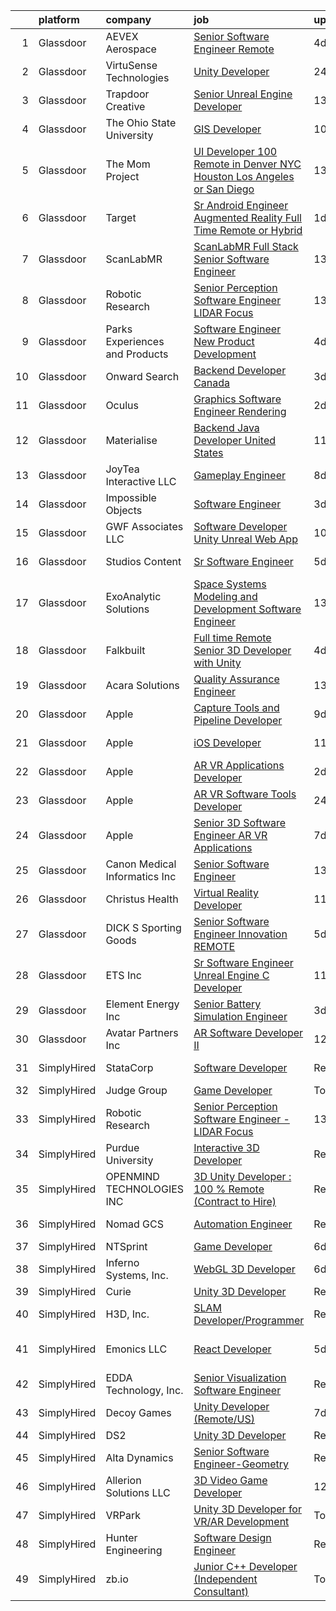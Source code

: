

|    | platform    | company                         | job                                                                                                                                                                                                                                                                                                                                                                                                                                                                                                                                                                                                                                                                                                                                                                                                                                                                                                                                                                                                                                                                                                                                                                                                                                                                                                                                                                                                                                                                                                                                                                                | update_time   | location                        |
|---:|:------------|:--------------------------------|:-----------------------------------------------------------------------------------------------------------------------------------------------------------------------------------------------------------------------------------------------------------------------------------------------------------------------------------------------------------------------------------------------------------------------------------------------------------------------------------------------------------------------------------------------------------------------------------------------------------------------------------------------------------------------------------------------------------------------------------------------------------------------------------------------------------------------------------------------------------------------------------------------------------------------------------------------------------------------------------------------------------------------------------------------------------------------------------------------------------------------------------------------------------------------------------------------------------------------------------------------------------------------------------------------------------------------------------------------------------------------------------------------------------------------------------------------------------------------------------------------------------------------------------------------------------------------------------|:--------------|:--------------------------------|
|  1 | Glassdoor   | AEVEX Aerospace                 | [Senior Software Engineer  Remote ](https://www.glassdoor.com/partner/jobListing.htm?pos=117&ao=1110586&s=58&guid=0000018335bb2997b4622fe26404cc3c&src=GD_JOB_AD&t=SR&vt=w&ea=1&cs=1_11588f49&cb=1663053802268&jobListingId=1008126446350&cpc=56C4EA4A1A191A49&jrtk=3-0-1gcqrmae5ia3t801-1gcqrmaeoia2j800-07a4a8f8132c9ee6--6NYlbfkN0CzTb43ZVCYYn9OOvjBblcDVw-aGdyM3uhsaxhVmKWyM9-7TuHE_gQ729PPhj2LJ5lBwe_R6epo9ajVxPB8_7YTiDbiIxj45xcgZ9-dJEIgLG1JqD_KtyF1-TPmlM_R3_FqLQYkTHpHyzGyfOA8gVXfgK0kv_5-6JGB1Sy9kjjwLEs3pnGY8xzvl-lML-zoWDz1IHscpvqsKv78BKIbYqyToO1ci9IT1-P1gMVtgrycjD0sc9tLTH56iUwh4mMb7OBL2jHA2o-bWI-mCmD2a6Qrkp2p62SbmXdYllHdoQQkmkVOcieLj9cof2EOrhrJ5LkudGAMXV_bJ_GVvvzdsPO1zoO76uO1DWu1VoqcfqgZum0dsEUQGWUyy3OREHBszylmvGf7hxWV5uWDuEP_pmPb3WwnrcyOJLshmvnuKUmTerXMiJ_EoEh44I0JwJIOYpzm3KsK_2mUFZPWJDr6X_cgLcdytD_witb0BYde3X225U62RXG31XwcKzPJcS9NTMtzrhszlToiAQIS74PlyqpdlkAFXCRpYAaxjHerVZl5QZGAPcxY1aUZFPqyWqPqqo9hhW2n7_5jog%3D%3D)                                                                                                                                                                                                                                                                                                                                                                                                                                                                                                                                                                                                                           | 4d            | Remote                          |
|  2 | Glassdoor   | VirtuSense Technologies         | [Unity Developer](https://www.glassdoor.com/partner/jobListing.htm?pos=106&ao=1110586&s=58&guid=0000018335bb2997b4622fe26404cc3c&src=GD_JOB_AD&t=SR&vt=w&ea=1&cs=1_144f970e&cb=1663053802267&jobListingId=1008134039772&cpc=44CD5376B8534B8F&jrtk=3-0-1gcqrmae5ia3t801-1gcqrmaeoia2j800-536df5a5f080bfd6--6NYlbfkN0CpTNcpmE4ij7sr_GPl7QJj6yehPG-kupSZfEdlJHm76OAzUJpBY_ywWdMKYfZlLTCrBQpvt8cIHdThpVhPehIshO8u4-7tCM1GeNC6SKiesAlLBtw5z1JeJOpaegG0W3fK8BC8IwdHKmLABBD_pcc4-KDeFZ7LXrZ1majddNX9QtLMWphgPq-lPCguuJ2ZJM984-Y9GDImSTNS0Rf2pOAOo5NkxlDSOdU7mw_V058gaav-D4xqpNSuDZMdDekO9aiFhlZ0L8DRgc8k298b-ECqjisc2P2LXapMhh_ev5hqI0Y0fLREEjAoiEz7xyxw__FzJss3U8yzuGNOZJzSKkZ1SV7foiV-o28eZ3VxC3T7l1J9jJOF5XMRDJijgXTGvVi46KewYCDCN12p9H65VtsgvHCrpIDK25AsoL6B9QqPJH6_3lAi_dwWvCYFTDHzSxqDvRGk2lgWe55dZrQ_SnPOVl2i-VeU0yhNOpUU5DD_Z8BPRcphxHrkWlu2BZrO32P4XTumYkE5eg%3D%3D)                                                                                                                                                                                                                                                                                                                                                                                                                                                                                                                                                                                                                                                                                                             | 24h           | Peoria, IL                      |
|  3 | Glassdoor   | Trapdoor Creative               | [Senior Unreal Engine Developer](https://www.glassdoor.com/partner/jobListing.htm?pos=102&ao=1110586&s=58&guid=0000018335bb2997b4622fe26404cc3c&src=GD_JOB_AD&t=SR&vt=w&ea=1&cs=1_2694f6d5&cb=1663053802266&jobListingId=1008103754936&cpc=21B3A9F41BC607C4&jrtk=3-0-1gcqrmae5ia3t801-1gcqrmaeoia2j800-3ccb01640910f06a--6NYlbfkN0DfhRLDY5E7BVY3xhBTAobuSaZ3WR2SqAJ-w4NHeQGDZ_V54dt5D1-9-o8FlAFC8VGLEw2k2nKsfw8pew_Kwqtd_SEUbUcMf-02KnlYLV1p_IH8Kyt8nzMazNMhvenS4mLaj3fKUYsQpT5EY33skyX4tLuaJ-sj4Ti1j_68LBqgjHhV6p61YjgY1NjWJ-qry5Plh6KvXbWzZ2VTkbbc6Xx4_-ryfDiiQR0rgIApEEDvOZO5o24NzmF7SyvW5MIzYc5fpxjsZyGAaDkzp3QXx_ZcHPMUYM47fQSD4oKqbz3gAuwBmnPe-gUQRgSAHnXQKZD1NMlKDr7vcWBEyIt6nc5_-n-Hh3-2uBqc1K3D6I0XvadpszmvKT5QhUhjPUcUTFzbwC5asLMHjx5TX8igixmVFbezqT9XhMtu7t-JL__bA_kZ6uudrF2Cspt9nX1FB7GCcy8bYcWTZrK818iT7ou0o_kBbxDasX2S0Z859AzLMxlq572y1nAFE0zQ1AzcLo6hnn73tVvUNPkFFbwU15Mn)                                                                                                                                                                                                                                                                                                                                                                                                                                                                                                                                                                                                                                                                                          | 13d           | Lehi, UT                        |
|  4 | Glassdoor   | The Ohio State University       | [GIS Developer](https://www.glassdoor.com/partner/jobListing.htm?pos=111&ao=1110586&s=58&guid=0000018335bb2997b4622fe26404cc3c&src=GD_JOB_AD&t=SR&vt=w&cs=1_09923a60&cb=1663053802267&jobListingId=1008113489978&cpc=ACBF47B84C432121&jrtk=3-0-1gcqrmae5ia3t801-1gcqrmaeoia2j800-bd67634149ffd644--6NYlbfkN0BU8eoqr4cRj8GPcC2Uwqb4Gp4ai_hVrPKHKAugi1SM_Ubx3WYb5UCqcGbbz7E-0fMtus6PyRX1zImm122jFibPUKegIejW6SyNrxz3N_j1Zahsllv26FvVhuoYf8WXXnXKnbh8YbV3_eYq5dPhUSvw1wn6SymeV2YwDOtNm8PHg_yL3HMNC_aX_PolWsORW806XACO1uU1mssOzk_25fFAPvx5jfb3ZnAz9f11JfbIIRtq8rCcSVPiOFvdrMItQOOGrRUALIRCF_pVusnH6zn7BKfF9OLsqa8pL59Hid4xBqn8Gr-2C2tjOA8D8u4rI5m7d-Fs837tpUeTaTKeAZknFOElpxXqprAgiR7h_1uJ4hoAzKaZbaDbR3B2JDFWpeF3kaRgYuyudOXDGqz_UG5NGe8kelxwn-XSA-h01Px-irmEG0yUL1yrtOjO5iqj7cfyx6BYmS_SG60M-HBXiM9LIUm-JNHL4F677NwIV8NiDPPsCNu0N5uUIK31PmEV2CJd4i3fNN9P6o0fF1a3A2Dp)                                                                                                                                                                                                                                                                                                                                                                                                                                                                                                                                                                                                                                                                                                                | 10d           | Columbus, OH                    |
|  5 | Glassdoor   | The Mom Project                 | [UI Developer  100  Remote in Denver  NYC  Houston  Los Angeles or San Diego ](https://www.glassdoor.com/partner/jobListing.htm?pos=119&ao=1110586&s=58&guid=0000018335bb2997b4622fe26404cc3c&src=GD_JOB_AD&t=SR&vt=w&cs=1_89bb043c&cb=1663053802268&jobListingId=1008104756580&cpc=6193B0C32834B022&jrtk=3-0-1gcqrmae5ia3t801-1gcqrmaeoia2j800-bdadb68f1dbf930c--6NYlbfkN0BDp_epf89aHDQhKpPegNJQ_ldQpEFZQsM9OcONMGxWx6pU56EKHF58QjVdAUvn2gXgAhQQvxpsNDvWsXq6xuiF5IZe6ldZ9tDqdmISQg7tiRiqKFZfm8qLOhR4XiwnykCaCtP5JLZQSp0FbQant3_5aGuzUfJjRJgxY59rIiGcQbgdXu5XiqFLMBLcyTvbcOTx0KZkcQpBq6uk0IYIvXlbbjd3IT3tOECmUJEL1JukRc9xNrwkT6r8eaiBZF3ryCGeQ0q2ct-d1Em0jy0VdcH7adjg2viwCvArCJB0xGKa6TOlyby2Rxm-HqpyqCKZdxcWZ7pGNdv__7og4Dsjk84VVZR7K4KNY-nALmZLRu3Ml_KeqJw6sCAfMkOFrochdJNJQLyFXaHX-YWco_vWUIpR8Cda70SCLSiEsQJD8gQ7rnE1ifepEw2qm_aHVGis0iikaMHMdcxgOEuV8PxwT0sTY-hAXkUQcleGum35dZEA8LqQ5ZKB1tNdUYBGQjr9o1h5BbaR8EtgRJG6yfqhdfddml8vq4mYzWYa9eHYJdy5KYjkIKr_ix23RS8U-HXkWCDWGsAQI8sOfg%3D%3D)                                                                                                                                                                                                                                                                                                                                                                                                                                                                                                                                                                                     | 13d           | Los Angeles, CA                 |
|  6 | Glassdoor   | Target                          | [Sr  Android Engineer   Augmented Reality  Full Time Remote or Hybrid ](https://www.glassdoor.com/partner/jobListing.htm?pos=125&ao=1110586&s=58&guid=0000018335bb2997b4622fe26404cc3c&src=GD_JOB_AD&t=SR&vt=w&cs=1_0956472c&cb=1663053802269&jobListingId=1008132433515&cpc=75B6770C194DCF89&jrtk=3-0-1gcqrmae5ia3t801-1gcqrmaeoia2j800-08bfa95460396a7c--6NYlbfkN0AgONBeCfCTVljpwzR96jFX3mtyFC--n153CYnqiKkqIX_9jcboxCHu9xR05732QjmZZTy-8X10g7aVnkC5POgGik6n53D1pzNs0a_vBujMK5hCB5zDLQylckV8lC64C7BGvhuoxDmVoy3AJda32sQA0J9vtG_1SwY8nyhQCE3LXjgTKNCZohQqss2BEVhPKMkcngRLZZfiJRWOxDLsbAzqn7nCdzJQrc6q55IZKtUC1UhfNFZYDqGoFw7EKX1-U-aJcdw7QTpZjHMCAIXvCz2WTws5vrG3S28UQHB33ESxLC91yIGbqWICFYIgO5ri20NI5bYHVftAHJmW_VqAZjFhVdncB-gJ-NGpl3w1uaEUapAq0JR2w_qt5xPsrkcWj5c7-5qKrlN0BdjTyh5myC91e_7U94xaiog5M4G4jMf_8K_8yJ5xVbS2kSOeieNk4pg%3D)                                                                                                                                                                                                                                                                                                                                                                                                                                                                                                                                                                                                                                                                                                                                          | 1d            | Brooklyn Park, MN               |
|  7 | Glassdoor   | ScanLabMR                       | [ScanLabMR Full Stack Senior Software Engineer](https://www.glassdoor.com/partner/jobListing.htm?pos=112&ao=1110586&s=58&guid=0000018335bb2997b4622fe26404cc3c&src=GD_JOB_AD&t=SR&vt=w&ea=1&cs=1_75b3990b&cb=1663053802267&jobListingId=1008104210199&cpc=F4333377EDC1BC7E&jrtk=3-0-1gcqrmae5ia3t801-1gcqrmaeoia2j800-e8cceb7054e216f0--6NYlbfkN0BqRaiCyk0KZ7-nbtTvBSZCqCqmWZuztEt0My3cc9i93X7kST8U5tjAibQb3HrTtm72fTRQzunSt_1shzIXWnmVvGTWtttiW4faWDzJ5uZve0TaDrUSX-GlT88Lr6KwqiO_4So1iNlAf1ZXUq0MiNuaKcyxSkC2MHb8Y5Hd8da3wpEl5MMgC9w1ATZ8sVMZ_CiYD41p6VYOSSv3kXVqWkucgwzpzXiDb2BCDRmn36-JmAwRMF8cXIgOEaGUgygj1MfCNWJM1Qf_rNt0CsDyCKEmJ2oZycR2P4WaG2Wc1AhQJxuJxhNCwGuMgRJ46ypwOKXc00TCP7MZEzKYZxB-l5o9B7HVof5UNQx9swnp3IefzmME_HGqlvB05RK8XAyGnDdEXJy0N4sx-XRPF4M2Ejv0kT-qe5qCxLcXJS4nPV2Qev1DNutXl2UTGse1CaWSKytNUzZjhrMVaUP4WjdiKltWhan58xPIJ8XF_9ZXJiTSDKAjF05Gzg7LhBpjIn6IHjMc1iADMd_JVpnABa8gPKkZPm6Wzelj7hw%3D)                                                                                                                                                                                                                                                                                                                                                                                                                                                                                                                                                                                                                                                             | 13d           | Remote                          |
|  8 | Glassdoor   | Robotic Research                | [Senior Perception Software Engineer   LIDAR Focus](https://www.glassdoor.com/partner/jobListing.htm?pos=103&ao=1110586&s=58&guid=0000018335bb2997b4622fe26404cc3c&src=GD_JOB_AD&t=SR&vt=w&ea=1&cs=1_8bc7bb55&cb=1663053802266&jobListingId=1008103964354&cpc=E324ED6C58F7CECE&jrtk=3-0-1gcqrmae5ia3t801-1gcqrmaeoia2j800-c4c1d79e1f2e6bcb--6NYlbfkN0BVLsgQ7D0UbdSKiiY7ZbOfQ3ULJOQF4rtsNj4lCbFlSASv0wXXcqtm9Y4aGbsIk-sl-6kQeb7Tzy31mNx-5bcjc_d3O35naP8O-HSPcRPCgZrtdW5tVdhUjG_l8zFYDcql7CaZxWfs7Px5uv9PZlAegWj8cNF_amu9Hlbr8Pota0WnE-cYuypF8sVLm4bwbWFKSi4GhJmLJJXZIi9whHuuf2Db1XBPmuVyUAsQjsYreV8TE_MhCEhFMME4bijdGQJn8UnxeqrUD7U-QHIB2mtffybnWMBAc79wHAfOakuKyaGw0807p8r8oznn_o82bHmBVHw_qqtbA8Mhks9SoUnI-u9MWeR_ifwtOd6oLYc7xnLNoQH6_dp8HjS7JFbbFqBo1fnmmkdC4ftb96-Jk_J2Zb-fejSNIrl_ftP6dNxh5eLvHaU0rU84AZoONxkzokGlP06YSY8lKvt68GWzPQEAi0akDhcR172M10iBqSQvrm16LOH9C2QObPD-rDRuUdyQy-COvjckeA2zVQ94Y76vTKQCv0H1rtbLFs11d62dbgX2MjOJGeol21GIVY5FP5SA0_ct9nwOjT0oAGJbgPAQ)                                                                                                                                                                                                                                                                                                                                                                                                                                                                                                                                                                                                       | 13d           | Clarksburg, MD                  |
|  9 | Glassdoor   | Parks  Experiences and Products | [Software Engineer  New Product Development](https://www.glassdoor.com/partner/jobListing.htm?pos=129&ao=1110586&s=58&guid=0000018335bb2997b4622fe26404cc3c&src=GD_JOB_AD&t=SR&vt=w&cs=1_c6cd39fa&cb=1663053802269&jobListingId=1008126216496&cpc=A65DF3A704A48F9B&jrtk=3-0-1gcqrmae5ia3t801-1gcqrmaeoia2j800-5a3b3880286ecbcf--6NYlbfkN0DAFTyt7pbDCC2JPO79CSdi1dIb81yjczP5qsKcZIxgiYm3-7g-689UDqHItQTwke_oT3r6VKkJPYonVGRdcX-dA7HFkk41tvaN995Sp15PZeOu2GIiQqysF8HjEuxW0yUNRol9b2-SFb7N5Squ2QHE2o7DeY-mIuM9kWPEXKkEwNubFki3dsYv1J-mVmcVBlFrh1ZnSz9DyZzjHd1Lx89He8dvMjhBrF37gnFQvuITD0ShIcyrcQ0qxUY6K7Kx1zPrTXQvpnyqxefBkpOtniP5scg5fPqKdCxUanjvag0o9YJ0Tt4tGwIN8Za1xGYr259I1TMKn99XxOJV1h_8jGDaOSOqUyYuH8ZkBig8Na86WrJ0RX1CkUdOqRvq2BaHZI5LpXhv-PMu7S4PMiY0uFkkF5kHs4hzoiwxdUGs82fjLfWKMeDpr1ghHknj_vRIHmY%3D)                                                                                                                                                                                                                                                                                                                                                                                                                                                                                                                                                                                                                                                                                                                                                                     | 4d            | Glendale, CA                    |
| 10 | Glassdoor   | Onward Search                   | [Backend Developer  Canada ](https://www.glassdoor.com/partner/jobListing.htm?pos=128&ao=1110586&s=58&guid=0000018335bb2997b4622fe26404cc3c&src=GD_JOB_AD&t=SR&vt=w&cs=1_c0d134a7&cb=1663053802269&jobListingId=1008129277669&cpc=75B6770C194DCF89&jrtk=3-0-1gcqrmae5ia3t801-1gcqrmaeoia2j800-e2a2c0b552c19a36--6NYlbfkN0B7YoEZZ2QAGDyEGGmBPAUWSHc1Mt3sMCn9FehKcWA3wwfxcx19LEZnY8Y4HGhdxxpS3KFaZ0UOrG11EP25WyP7ulYeS8GVyGXeLLpvR3FjzLaaa-2hBhUho2m5vsHtlvRQ9wQhacVh8veuJEeFgzD-XST_vn3vjmmgQyfk-rRzu0eyHzXBm0OPmyq77An2hqKQZWZfeROXrPQFrAG4teDgVG9IEakxBAIDRJNxVnobK_X_8I9h9ckRgmKGYuu434kks-QHMcBrcEU8HVxvzkcJQ5rGoNzE2JwUVN3EbodCv4uCjfPpeU0Cesodq7x2g_Tlrdlfd0XMartCPgtZetUI2qc0MLxE-xVjIhZECRp2qdxc1t0mQHrt1N2ZQvqayDGdly3GtL7lMHNikq4Kw-HYJ8yO5f_jtuRSlsyDbScCLyT_lIVpUMfYuMkczAcBMr3JfoOp5_NsMlC3-q_kWlmxXB-cJuzGKxAOR9Ar8WMbmbN19oFn_YDEkUJ3ydARNMByBC8lBMam-seQZQq_YwTbfp9cjcSI_x9og73qLP6eUqkQHy5gVea5HXelwxxt3VoUsciaOsA6Kh8FmRUs1b_yoRdGdkwfHn_bAQ1ATlO0X9JjfmLVrvytCT8DbW_73-kqM-txx249Upu1TDYWKk5PPSxOT2g1I10MA1XqU6i_yLg1L7X1OugOf58L7xu9v2EZ6e-cGrunPInQLgSI3liLNHONxUaLKG9hmRIfgAQDv0xq4eyQysRjk-ShNvkC4Gw1wAoD3ZO84_0U3gBaT3oUBKUFqhTfxJw4zWyrB2l88yK0qc5iG28FKa1pqAZRTzn2enQiS0QI1ucsQ_s1uxAg91hcNH8xWhFybr_IRQo2lKwgDkXD6C7A-34sQQg-kffY_7rLvmdX0yC22A6SbsSkHocm7KWRx3l-ttbI4SXOYbmy_Z5_jwcHBziVqRXwdxCDOm2pQPNZ_BbsFbLWtBLfXYLyXYP-8Qj94DrcP-Bb-Q5GM6w0BmGW)                                                                                                                                                                                                   | 3d            | Ontario, CA                     |
| 11 | Glassdoor   | Oculus                          | [Graphics Software Engineer   Rendering](https://www.glassdoor.com/partner/jobListing.htm?pos=113&ao=1110586&s=58&guid=0000018335bb2997b4622fe26404cc3c&src=GD_JOB_AD&t=SR&vt=w&cs=1_e0c97b6b&cb=1663053802267&jobListingId=1008130556276&cpc=75B6770C194DCF89&jrtk=3-0-1gcqrmae5ia3t801-1gcqrmaeoia2j800-9befe75e98588d1e--6NYlbfkN0DYl4UJW4r1Vl7FEn6T9F-rD9lpC-0oMJVSiWjK_MGUd8e8cHXcpv6KPyjLHZEfqkUa2Jc6cPcSL1BCKYWS171d62RiGZbeLKZ_DxhcRnvk2Rg9OX38eacw6htRBQ7tIxYbvX-ap0AzuQerzpFKJEw4oirGE1wkCndIDjT3tjXH8WFgEcWdZnfl4ZLxDMEb-mwrd24LPT9et0BDZUaoGCynpi3VgZVpLCyEmySxBJmz00B1SUNiQHqfCkH9Ept0md6nf4HrECqAHv9LJoJPe-h6-0yWrSCGhLVIs_2pe5w7g-LiVZ6HOfpYU_bBbC0O8_2t61BU9-_Ycm4JIMPhfK6p_OEv5DbQ6UydAY2sPAzM_gH7WsG2g1cjnzRvX3YrUZ0VuXpCIXuuXa2Fmu6qk7s-GIruqTRcG6Lw9F9hX_SXBMJz_ec-UQoJlk7lXHPrGMBWvW93PX8BKK6MxV2FUQkjl56hFLj5H-U4ypclw8RMH6P_ay7vFf5rt3AyoL-5UVD96EvxcM_TtpJKGzcooPGXmJ2-gBXGSrozDFh5cC_W1Oownuz8zX307VXPg4ky2PSFTNGvLMBUfAPQSYwQJSGtgCt5ZAtXHG8gzYNz8gvWoZscsKkFoWG3XuvAcQJNowZykLtGTsIHL-bUZtAdEidZuL33YqInLJn5-zisHRG0DUmt_wLGCwUgtBPLjjNao28fmNS8z33M4VpFQy7jcTMDeqBzGayA_7nR2k1tMTgLcf5ZCdKjb_9tRAqsYZHpTt2xWoayUfnXXN4Ee8W2GKmzuDnG7rxktTNWvqXX3iZ10Jitnc_2GmIjZ_5SXlYygcQPpo5mL2WrzERl8Vkrb7PXrSUZMouAri12h0sQAZFQzn1gKi-VI4yBQ7Y1lZKnomzX0qEcix-YLDG822KT0TH2KAmUb5qJkmO7QAQvHoPuC2nMwcMqyypjY_s5MIAGXpaD5gSXBySboTk4CaRNAoGEYwME0qoG10DqhtA9oshC6zVvvXfPxYei92O8k7fVVa__9JU_5WhLoQVsOudmTctbebXlHee7qYlxij-PA_0L5-7A4keOPydH3gONnkCrf68%3D)                                                                                                         | 2d            | Remote                          |
| 12 | Glassdoor   | Materialise                     | [Backend Java Developer  United States ](https://www.glassdoor.com/partner/jobListing.htm?pos=107&ao=1110586&s=58&guid=0000018335bb2997b4622fe26404cc3c&src=GD_JOB_AD&t=SR&vt=w&ea=1&cs=1_22c53890&cb=1663053802267&jobListingId=1008111452488&cpc=8A48E7D5890B96AC&jrtk=3-0-1gcqrmae5ia3t801-1gcqrmaeoia2j800-cffead584926eb06--6NYlbfkN0BL1DyQYBK1tHwoBciZhChALBxjrhsy8rFgUIA85pUFUaICefKbL8h73gDJOEWS-68N1mz8TIUkPgY4_V6OzDue4R-Yp5-hbGOmvajeWdo5Z6POZHRFtr9fO4GLUMhd64x7WqSEzsKBZNw1RLMVPwMdfIVWYK46F8a3G54OBDC48IbwSJPDBtgqBeHwze6X36bg6pErrH6YiwcdSSn9wYS7AnKtU2T1eMVDIkTbXAOo8NvMaHztSttATQwq4efmXo0agk_Ea7JUpeFFv_INWrBpB7HcwAHRu3RGTosDrwGB0Itg--AokGKkRsHMrySAekJODX7bWm6hwYuBopuuxlHo_fztG3Fpug2E4NsDj7FAevZThn8-ZYHzLIe0v8bhjasDVJsmSOMFpAA1oJVMIVKw6rt9UFUDsgcwjbreml8Zjt9cQNUDJv5yw4mybu1Xg9q1DX4YQAsv4frtQTeweARc0Yys7gBmjpMWGWEPsgFgi8k32LTOBfX-NbyZL5V7fcpcReN5_AlizrZCD65ug80MomPWb2J9yP8%3D)                                                                                                                                                                                                                                                                                                                                                                                                                                                                                                                                                                                                                                                                    | 11d           | Remote                          |
| 13 | Glassdoor   | JoyTea Interactive LLC          | [Gameplay Engineer](https://www.glassdoor.com/partner/jobListing.htm?pos=115&ao=1110586&s=58&guid=0000018335bb2997b4622fe26404cc3c&src=GD_JOB_AD&t=SR&vt=w&ea=1&cs=1_926a1f9b&cb=1663053802268&jobListingId=1008116988451&cpc=F793441F64F6F721&jrtk=3-0-1gcqrmae5ia3t801-1gcqrmaeoia2j800-2049b928e5016d93--6NYlbfkN0CywKRhks1_WRHFUgWhBQHGMyRgY-AYt2YyuDnn3UEmDVz86T7MUkl1hC6jVGtbAUCStXuhbaQ2tYy3iYbhypYIORaQ4bNYQufAmUwMk7qNI8KYn27I0kq-ud4-M_c-E2hHrqKWX_EDS-BRF_rq545gSKRhuQk3GS0H1qqu63acB5M7E1WmJyBCgQyXHa8MupetGKex6qbE7ABCGrJJG01XHWStD2XNfSRTJpuVePZIZ_-Zt6ChZ8rK5pDymv5H-ivIp9xk6uJG-eKWCQn0MU-PCsJJBUpKyqcDPAaSqBvdijk2KHCHT81bd3mhB-8qyS9P1Ge-VdGZHVlHyaFYYYnHgQq-jQxSgt9NqDoMwTGJ8cfZT01OZ-nn5EXn8VMeezsYrUzZR2DXeUqxJm6RAxkvJumWeaFCkq37AHvWRmz1HvQwqyFzspluhlRg35DGr47QzORhsbmWvt_Xd1XZSS4A3fa1c5bk3QLEWd-kMlaz2VonzYBJLiu7HTJorJrFUac%3D)                                                                                                                                                                                                                                                                                                                                                                                                                                                                                                                                                                                                                                                                                                                         | 8d            | Los Angeles, CA                 |
| 14 | Glassdoor   | Impossible Objects              | [Software Engineer](https://www.glassdoor.com/partner/jobListing.htm?pos=105&ao=1110586&s=58&guid=0000018335bb2997b4622fe26404cc3c&src=GD_JOB_AD&t=SR&vt=w&ea=1&cs=1_b20c55e5&cb=1663053802266&jobListingId=1008129067876&cpc=AD396490361E83B7&jrtk=3-0-1gcqrmae5ia3t801-1gcqrmaeoia2j800-dcf45e55f716323b--6NYlbfkN0AtlW_omU2Xx3W-19HQ_drmTKCWebiHnmA5lS5PDL5G8WHWVC1E87Ezh2nv6WPgTMZHVJw45CmYGDiohpixYcFECimR8UH8XCmYY99xaga--yLq7EktcG1X8OYansnKXFc9XPdFoYPkLMTQN14Uc9qa2Ma_c81B1JOMsU2cnVCDEhQd95CDSEYe048k8jkns3o6mrHFJ47fh7jq1yTqW-4x4t7fxvwdFNhcEZw6dx1jXrbvC6H3wHKszFPbyahMRMpB5xSkEL0Ewc6Xlfb2ccuGr5GK9x-qF8xJWbAvwZ8WmV5TE3rrAnUuSw0k0RzwFTjvGuy6B_TbGJZQR09tnCDCcDJILvwuJFg6EQzBzyKV27lt1UtfenM0OZIEKwibCYOs4fE9bIf6JUbiH_Vzb0qux7geGtM75P9G4pvggjIziXIG9bXS6MVLQ-ebmFqQcXM5YMRNoaQzYp77ZOJlU8ozbAxJ2l8YIDoA2SBcPQVb05kvEKLMTXqlg0Pm-L-qoWvF-OumGF-NOA%3D%3D)                                                                                                                                                                                                                                                                                                                                                                                                                                                                                                                                                                                                                                                                                                           | 3d            | Rochester, NY                   |
| 15 | Glassdoor   | GWF Associates  LLC             | [Software Developer   Unity Unreal Web App](https://www.glassdoor.com/partner/jobListing.htm?pos=109&ao=1110586&s=58&guid=0000018335bb2997b4622fe26404cc3c&src=GD_JOB_AD&t=SR&vt=w&ea=1&cs=1_9746be97&cb=1663053802267&jobListingId=1008113847249&cpc=496C5EE6B32F83EE&jrtk=3-0-1gcqrmae5ia3t801-1gcqrmaeoia2j800-4a432009221c1997--6NYlbfkN0CiXlXD9X9KmMK7S-b5IcFBvVIey8Qr_VUnbo48CIz6WLzcoSDqneRDku8QlUdN22kKDxpZipBu3R9SWpIpbnBOif_WyzSOpDPBLp8SH237hTTGLeXdTBRvKFfH9-fsxvk44MkMMdxDaDrE8b02UV5PqaRrbQQ8HJ-GwRkEgP4BK_mMhjuP4gDNdKsJrQTk8loC5VGsPkcwkcGWVWEOFwG41jxdfg8MJcua-Ust9BXzzL-_eVfTCIeAjWqtkezIcxNHmTymWq4cvfsVd2-FilRTORqQOnSMNgaBn_suhh5ZcFPxQQM4cxqK1OX7dt1qX0Ng8yyg_9dMVDEPNqKvXXfYEfYqVyzfWbmEPyri6IoOR8OuRPXq-psK6dhS5-mOXzWB_-0k58cs99_CyafbhYWTJlqTJeJzux-_DRm4iNW5L63KW5c3cDkXP0qDiDhBBNSN5UiYuYr06k2RHXNizQC6oqGh5gKDJtpXXFHfQY9rVoC72IRm9paSWL1zVKY4EDPZ3KMPFRy_F8JxCkytZiCE)                                                                                                                                                                                                                                                                                                                                                                                                                                                                                                                                                                                                                                                                               | 10d           | Eatontown, NJ                   |
| 16 | Glassdoor   | Studios Content                 | [Sr  Software Engineer](https://www.glassdoor.com/partner/jobListing.htm?pos=120&ao=1110586&s=58&guid=0000018335bb2997b4622fe26404cc3c&src=GD_JOB_AD&t=SR&vt=w&cs=1_edadb9e1&cb=1663053802268&jobListingId=1008123059671&cpc=01657B10174A43CF&jrtk=3-0-1gcqrmae5ia3t801-1gcqrmaeoia2j800-b1378ae5a2b1caaa--6NYlbfkN0DAFTyt7pbDCC2JPO79CSdi1dIb81yjczP5qsKcZIxgiYm3-7g-689UM0rgypL64coPUW2BxjEyaRw9SnyDd8wAODqW7uaVU5CucabQ_b_N2FYenNiEq04JvoQQU_aklJQUSt_yvYsWL3caY6XNhLYJQUIFMW8Jorb-UX__66qxQR-jdyEiWqWfhpHI0Dj7ceDygyIjCOaMEOyU573LzHRl0DJIhXFzlHI_kYsMl-gl3oqhYj9733_FJS6x2yp67em5-orm3WaKfcWAdqNUfipmddyE0wa7L2v8qxOxz9wz7KM6IMNQTqoL9iv6E0cZ8VZNU26SsQN130kxjUz42rypFpKVsHZ-HL9ObHut4wt8UZBFbKnS2wORqbsif4ojMlOw5LTMFoOqim0BXwamLGMO3r741eKskvOQgmjGp-kpbe5-6OXQX6LZHF9HzeNFLZE%3D)                                                                                                                                                                                                                                                                                                                                                                                                                                                                                                                                                                                                                                                                                                                                                                                          | 5d            | Glendale, CA                    |
| 17 | Glassdoor   | ExoAnalytic Solutions           | [Space Systems Modeling and Development Software Engineer](https://www.glassdoor.com/partner/jobListing.htm?pos=108&ao=1110586&s=58&guid=0000018335bb2997b4622fe26404cc3c&src=GD_JOB_AD&t=SR&vt=w&ea=1&cs=1_357af92c&cb=1663053802267&jobListingId=1008104439136&cpc=8F946C24CF1A525E&jrtk=3-0-1gcqrmae5ia3t801-1gcqrmaeoia2j800-b4fa3c77962724b1--6NYlbfkN0Azr2ievZW4enxiOTulu5H8gfi8xPg_tvMZL16RGT5tQT9VTWNP2UJghMuM3PI8BjjEymD0rH-i2VUJZNmM-c1IIrT0czqAIXyvhT8FHZNu4nM6SMJWqtzySyb96Zu1dXqQxUbYkxi8rQgXpHI0IIPhosUC0yEsnjp38gVJXupaI06vJpGEnLTMjWFTJI71HdOh5LuZPirkbirVVaGfSYx8ZuOKk97XrxZr1nFNvGsMkV1asviav-b-wFmH3AARp1z-D66Ns303RI__yf0hj8fruEzwo1u2OJ5nEa85DTm8OEY1QruGcDRTiH6na9ejbbw5aY1ssjZo5mNOeqdVz-e7kAuEpVBhj4R3DzME2Xny6VPbG280ZOq_6Y4EXPic7FPi62qQuDpTdHbo2MvlbCbyjvPhx_WVEgQc3cS8vcc1WG0uY19Wf4XvJSbyHwegu-6uGYclciuucC4GroEctPGPF_C2LPtxHxqCd0GTHHPl7pdYAqYXwvmefIBTLTS9OnOzDlq8BKMA6bP2plZWLWOu7rQlThgI-Vc%3D)                                                                                                                                                                                                                                                                                                                                                                                                                                                                                                                                                                                                                                                  | 13d           | Arlington, VA                   |
| 18 | Glassdoor   | Falkbuilt                       | [ Full time  Remote  Senior 3D Developer with Unity](https://www.glassdoor.com/partner/jobListing.htm?pos=110&ao=1110586&s=58&guid=0000018335bb2997b4622fe26404cc3c&src=GD_JOB_AD&t=SR&vt=w&ea=1&cs=1_6335d2a2&cb=1663053802267&jobListingId=1008126825583&cpc=292036AD7E8A5303&jrtk=3-0-1gcqrmae5ia3t801-1gcqrmaeoia2j800-ab5be9727771af57--6NYlbfkN0DQqplsDkfFSnxnGa5ea72jBVVYzNJeO-C3sXv1ec02dIwVTRMXkoow88mCOYebokBaeJkBuaNx0oN1DZKyDKdmWUNsBZUY5NzdyiLm0R2tXUgoXIwvrehBuOe2RJgWSqhMjGIs7r8M8e0hrCD7lTEN7Q2cZ55k_uM4IAF8OA4jvgoNiWD1_Dq9kysLc3t2tZmnH_B5QhM4bDD4BO0HBVMHrm1SJxJ8TwAJhGkI1hBNHwdSgbT9EdtQsUSSVoc3TM4xc35WMwlYI4lo0WAMtfjtF2MyjvT7S_RQ42Fhb8E80jawXPPwM90CrPw33UKwMyIf_aOkKNT-dJrWCUwcYmTjpP62X63vaQOcq1fKzLBIEdf_kkldXTu-PJq4RBibNU3QeI8GWLveoffok2eu905lacJEYQlsMN1yHCjIwqqhGE7eS_Xp0mnbc5FKXQxVdq5ZlPxf51FaBEUszCK3nwiSnX4C_rhFtCzzqy9vI7PCR7ny4O4182gtx--IFekQQ65JOzxl0UWkVZaghp3WRt9Ruows5NGxtOM%3D)                                                                                                                                                                                                                                                                                                                                                                                                                                                                                                                                                                                                                                                        | 4d            | Remote                          |
| 19 | Glassdoor   | Acara Solutions                 | [Quality Assurance Engineer](https://www.glassdoor.com/partner/jobListing.htm?pos=127&ao=1110586&s=58&guid=0000018335bb2997b4622fe26404cc3c&src=GD_JOB_AD&t=SR&vt=w&ea=1&cs=1_94e69a33&cb=1663053802269&jobListingId=1008104750814&cpc=9908D8D4413DBB8A&jrtk=3-0-1gcqrmae5ia3t801-1gcqrmaeoia2j800-6f90133bf8bd0c5f--6NYlbfkN0BQuJXpfawXtfhwzLerQhC04iCxGrelUvn_xttDeop7CMmG32gURwRxm542mwoFEh5OySNKorMPNyC2Pf9605z0TSSqJgSmOlz06oRUTBKB7SlEbkKn_8gT-y5cRYQbX02caaIGivDyRkNTpDWSsqVtOyArNUOSlrUCEww5gFoUzV7tiZ1tO8iYUuiy4ZWwjIhpaBBvmqsyUhfB5XcemeyFH9hYZSuC036zXIW86VB76WGD7tOfBVzdp5zXvzVOlPN2etCAdk1VEO_geTcNtwLzHgWOvRI32K231msBqclyXh7koWwAEO4gdIayU_XIb1EaMSZ7aRMPVPZohKyARMzVPGEw-Gth_csJxjx1I0dUERd5AN2c0z60IVGYXJ860VEHw7grpt4-3YYbNUACZ_g5BUeU_g1b0KPWxdgwJzqFmtLpLyKis9Vj4G6uuCqXA2CMoaT0I99esyuHohOyCVZuvro_yEMZNL61HLIdTnnJeDMfBLa6h5294OBZA7WM4TuzKaWd_9SxBKdMBl4MIAouty6mIPRJ0R5KbyeVoXoPSXEKaVKOBfSS7l-be-A9uW0J-Sb4T1m1QS6r8Svrp-CkyvtrW6xzPQvIPMW3jK66dIsybhim75QDIPk14lwMq-uoufzl7g7sySbuxAOszufsFUO-PVhdHffTOTLB7OjsUCrova8ax957U31On-qb5LUYhQib5kx64i4j1LQcVsX8)                                                                                                                                                                                                                                                                                                                                                                                                                                                                                              | 13d           | Waltham, MA                     |
| 20 | Glassdoor   | Apple                           | [Capture Tools and Pipeline Developer](https://www.glassdoor.com/partner/jobListing.htm?pos=130&ao=1110586&s=58&guid=0000018335bb2997b4622fe26404cc3c&src=GD_JOB_AD&t=SR&vt=w&cs=1_72caa7de&cb=1663053802269&jobListingId=1008115940683&cpc=F41FEAB56D215062&jrtk=3-0-1gcqrmae5ia3t801-1gcqrmaeoia2j800-aed41e2bc060019a--6NYlbfkN0BvKrLyj5gPmtZO9T8euul8TCxuuKNOtzRJOomxnwSEodTz2Bc-sPZl5OJ9R4TJsNdNXIS6AYMhnGdboE4Qn3m2qeEdXprSlMk0Qec9nSBI_OrNLpBYp2tDdfqauL1A6hBPjLacG0LQyuO2XFfreA-MFOa8bCKlHinUQK0leaewld20_WKXwVf9eMyeM2MVrUEb8J0fwAQ3uJh8vz1hMoA4AAGIRxHIM5NvW_6pUvdl-ZQhKbAlHsFJIcgPo9wXOsZSdAEBxK32vMkk44RM2j3pMHhe6dFuQO_O66WpnlwvoDmrFoaN8TAkKpfr4MX81mSeS947rsZ8BZnDaJYkOZPbgdZlGEXQbsqWd5S4m1mPX4aI9wwrh27wbYZVB1VXTa48TjmwiorfwzswQY1wzPBjT6ih_XGJhPJOZ1Ghf0AeLVisZANVeSKc29EkwYIF39tObMdDfhrCVZYJQidih6jq32dolTgCLzmb1k5m5r1yIie6MQ8Kiaz8ChkYaEMCiTxRhh2_iVMG05GMYWsDLm8DaxMNRKpF7lIsxYidGgnS5w1_Sbj_AFU57q73umU5JNcOAjqOAgcjgUMRgaHD2PMd_KFEDvRhI-0NblLBDR0HJaPKMyZEP4YqpIjIQiRf-CWi3zgrt7MjljW6yQ3bvGqaBfDCBdGMwA7sMXMHWS0_-ZBsqcPNbktLJsc_DArgBCnMGoWVSNKq3FR1ny3i_5slLoxxJqlYh-QFEweUE1zyUJb2OvW2wxIc1cUHlsPybIi3FjScRRUwOULG_Qdb1JC83bJG0ixY1Qh64pNVNZXmeRdfvsvkKo3AdRELFiCois8G1FOgUCsPUMDVRDNHYC38tkRQ2pDxdKe88l27JA-GEOmIDBeqFE__efI5DhhQ8R24sRFzG3Bjt65lnbJm2E4KuJIE7LiHcNPSUKg_yUCkCVFGwZRb_ha8cRanMqrqWXlBCh2Dhl40YPhgCv95xtfp)                                                                                                                                                                                                                         | 9d            | Culver City, CA                 |
| 21 | Glassdoor   | Apple                           | [iOS Developer](https://www.glassdoor.com/partner/jobListing.htm?pos=126&ao=1110586&s=58&guid=0000018335bb2997b4622fe26404cc3c&src=GD_JOB_AD&t=SR&vt=w&cs=1_236dec69&cb=1663053802269&jobListingId=1008112467706&cpc=F41FEAB56D215062&jrtk=3-0-1gcqrmae5ia3t801-1gcqrmaeoia2j800-3a23a682d87418b0--6NYlbfkN0BvKrLyj5gPmtZO9T8euul8TCxuuKNOtzRJOomxnwSEodTz2Bc-sPZl8WPllYOnI2h9dqokBSg2ztOFA3zfXqVxJiILid935XXx00ELvxThXpBP3LYD3KH3TFlePrq_7XaQvWhw22CXTG7IMlDbqvLloSY2mhLh86hCN2Vr1oEfINSL95-Hw5x0F8JRgwjgJUaX0c2qojDiBz-Bdg6lhGntzmljwuBglxKHiNzJjKy4cYhEDybmoYVDeU4X_AM7A-CC2YDThtnl9kpw_mO57jGZ1KknoHI0BLehRC3NUXkQ7MxPXUxJFClP3S7KGPeLxH2Rb_T5qSnL7q1x5yo-enzSa6KWYKZ4qGmN23udLQKXdFKqY6B6fbTDK5AMx9pDr-_0DIXrOmOuXY-Cvjl0AmnAGzKmNQEWU7JibdoA1RmXZ4pG7LB2D0FWbBPqSxV9Qmvw9df-mkdftIIlEMWxoMbBoQDhU0nYwmMirjoV5XpjPL9rNf5eWA7O2HzMDUxw3Em1nlT42u9ZlB-8S29C362V9Sp2S1Zl39AStjLdUUdH0ZRErt2LAUySEX7fTxiaBlZcNx9hqwm8sWTX4H-Z7tcCmQPQkaocGzN-8u9qiEfRlfINZ00p6X9sDg2T-fMoaHKJkF2Hm-j0q0tPET2pQivAaI_JT0_uNmBkUbURUUcHgUwDmW79Gxq3YvDP7hXegO51Wptg60PWZB5hZFb7qZCmB1MQRgJQR9XUcAogBwlbXTo3d4TnDGgDw1yk6dWvEOVAOjBvuJ2z8gOQNSYkst__7kPf-ink8rkSNFrZnMoZh9r8MTYwgVQ6T5_cFZaSWX6R3u2fuUUOoAM1QFcLtTOqOUnpxV01s44IRVq4Yfefhgv-pO-OWNXpeDDXFgDfwqbx-gOmLMhqiDo-XSQQmFnJCG88bzNVcQkoOSrlTjPXp1yfZeXgj55_Ogz5d5oHP3k%3D)                                                                                                                                                                                                                                                                  | 11d           | San Diego, CA                   |
| 22 | Glassdoor   | Apple                           | [AR VR Applications Developer](https://www.glassdoor.com/partner/jobListing.htm?pos=122&ao=1110586&s=58&guid=0000018335bb2997b4622fe26404cc3c&src=GD_JOB_AD&t=SR&vt=w&cs=1_dd8e48a6&cb=1663053802268&jobListingId=1008130706359&cpc=AC285F3A3ECA6BB0&jrtk=3-0-1gcqrmae5ia3t801-1gcqrmaeoia2j800-55059640dd1773ed--6NYlbfkN0BvKrLyj5gPmtZO9T8euul8TCxuuKNOtzRJOomxnwSEodTz2Bc-sPZlbtkML8D-m4r1Ix6DLeqtxr4SLEKKe7r0fp9wumlFf3rpyvb7KthvRZw6AxaMg4CoDi8hnnfQKaMLXkzhB-_nJGUN4qPAjJPhNVCUnqfVdP2BW7V9NxLCCh7YIj3t9-LOP5gMOVXuQBd_80Q_QJ77hQo6NAp-QiQTtSjVoyocv1erLS7JN3emG05ela3y-Vn-UuQpZ46vwonzJ6MdTy2SFSaQ6Usq_e0jw_HkQHIcXleZ_TdgR5-Y3tlZeXicXKpiXH3kqLpsCrU0uksR_NaMTjQul2upDSkmxLE8W7qzGS43AbwsXMfl1UJwxGiOstICtgTH-ZJ4xvt4dq4BcHUt4xDpp55vPmNxum-Xx7LTPaxFgqXsI1sSq-mhy0SpN8XYy6V13BoGdFBxefTTpaR9pDgIcy_uiBk0xomfnYeUic03aUHrI1RVYbL2mX7itJw3j-Hwb3ydzQGcGFTTrh7At1i6BKSa0MbNCYv5R3XTdpIowrS3IUqws27_QbCJxwCVBwRyNmiK0NDI5BPv2CKktxe1C3ZqUUrpiv4ggh8wQLmT59I6QeUQuMAwVgtio9woQMbzUnQh_WzfLajgugJM-nJ6L4nFMPIQmBs6PkdKFKGn6qZq1IEMJy3njLZj9VcroFz8sdf9llzzyOvl2wdgVJvPkw4NncKFCf3mNFppBcooqgH8zw-CjOO_0aHbfxs1_JgFQX6yz1WU3IOitOCqfLvYvlIU9xF6HEC_vzIFW_rIf_SrgLNUO1uC5dqMlyJweJ3E-i0qEyGtQ-52z2H3JItjCr7QizZrFUpkpp1g8eqxMEBi3JgTm4ucq1B_UwkdPtFFXEKUDYNy1FzutXCQnK3w-naAxOVChtJOgWlnCG5CLmPKhX30vqKzyq6Y_y-w9sCznuwZMUEsD8Gj4eOdtA%3D%3D)                                                                                                                                                                                                                                     | 2d            | Boulder, CO                     |
| 23 | Glassdoor   | Apple                           | [AR VR Software Tools Developer](https://www.glassdoor.com/partner/jobListing.htm?pos=121&ao=1110586&s=58&guid=0000018335bb2997b4622fe26404cc3c&src=GD_JOB_AD&t=SR&vt=w&cs=1_e6cbc932&cb=1663053802268&jobListingId=1008133141536&cpc=F41FEAB56D215062&jrtk=3-0-1gcqrmae5ia3t801-1gcqrmaeoia2j800-72297113848d6426--6NYlbfkN0BvKrLyj5gPmtZO9T8euul8TCxuuKNOtzRJOomxnwSEodTz2Bc-sPZlbtkML8D-m4qEuKfmJw-vImGA0h8_WPHLVBEb62lfcUUM7a8NU6JAOOIsYiczz-LqZd3whRv3aKvvMsVFU49Bg-9jS46ptZNnmHl06KV1T1jWSXFwvbfhQAw_bIF7VZjwDD3Ye4PQkU79N7GZW_nuAnWJ4c3KPhM8-5LmWJFHA5OOWiqrquvFOrRHd1f5W13ODV8Et5XgGtyJ0m1QNWd4zZJOhdNjzEeuwpUrQIZy5IzD8pFTAESLm6BavVsS_hccwKdvrfMntxGPDTbFajfy_fqASZ9AIyxy34RaG0g-jCsLIZJ5PHFYA95NEoqCGZM7cSF1SkSiBK71hNYK8Zi7ABvBI4XfSlz-qM5XjhcwIWZOOdE23PDrmMT0xJZ3ST9z_biYcPZbV--WgahAebAsrz0-WDwT8v6mglDjBKFEGwvBX1hPqLyTmFyCfBl-3L_hbp4Se40M2u7c8_Fp1LyfbJqxXQbMuje7wm1_tI8tm4KsbzTKlnoBzjGwWhQ-3ujcjK_0kee6KpBFk1myw7Z5a8Y-TWAgSTjDoIdYwCaEMF4gqobwfyReaDeQ-F4Fm-V0MUok0uUnUjae2bLfX5rwYbdSVNEsh6uLZTOm2ukWaLb4N4zDsoxmg51ICv3YdkdiZHhZy4Ah4Yce0NsmIHFlOK_XQECyUFuuU23aiNTLc0NcKQgBvpszDOwO5W0C6KLVYcatQIy-RTT9OHYu67arNoGT9AKRSh1Ov0yu_u2VOntmkEMEfzEIextvdvnUo5jfSzeKEqWg-sSBNwy3nyUQIbMksmqDFBR9euGtPYxBXj3fVOS4TAqjr-_BlMg4vcIqJ4SIn_aHPTjhVTSC3ZxyblSnmxZcEXFhIRMgtZF0TQeDQDhNIhMtpMY2g8i9L2GsQSJtcXpsBEB--puxBU_gtk3CHcN8xEQA)                                                                                                                                                                                                                               | 24h           | Boulder, CO                     |
| 24 | Glassdoor   | Apple                           | [Senior 3D Software Engineer  AR VR Applications ](https://www.glassdoor.com/partner/jobListing.htm?pos=124&ao=1110586&s=58&guid=0000018335bb2997b4622fe26404cc3c&src=GD_JOB_AD&t=SR&vt=w&cs=1_68ef1953&cb=1663053802268&jobListingId=1008119546890&cpc=8795CF9063CD573D&jrtk=3-0-1gcqrmae5ia3t801-1gcqrmaeoia2j800-770073f119bfc8eb--6NYlbfkN0BvKrLyj5gPmtZO9T8euul8TCxuuKNOtzRJOomxnwSEodTz2Bc-sPZlbtkML8D-m4oj7_VbaRCaCrXGg4CdD9EhMcs_M4RWasuNj9egCYIqnyNIrBegjZJ1cPwRGaklGMmngDuL3gvZkORITPjv5emAM066W6l5V3qp0ZEmyipZe7KUdsn7BvGwOsUNhniORWJHNB20aepxFnwOHb230geFmkeTvRKV1XEqpR_I3nKB9TabTcENHXKsnrhPeDW13Hwov05bnW8YovqbJbFdTCpn_GU8J7A1xq4aaJ6E53QLIaJlYvHffxfzxJ6_x0-tlnPLFlrlrBfmJWYrKH6eWoWHE6xxwGP-AdT0fO_aPr_IS_TofyJ28Aqete1CVrc1qAnCG6PN8uJif4mRA0LJniRmqKTiidfTWY4a4vX-fHhh7eEMGsEYHNUsdwOH8Ckayg9Nahq7DfikPrdpEwd3DSZJFkMLHmf85p2AgX5lvzMTrnaUtbSFz6KtnuAcb2wSp0vrSpST5qggDIo2IroqQ8pSspq1PhMfD-_-WqO1jiMnTlKSAksOBlpUn7hTAgTIeG6esmdv0quHTM_rFleET9-yTEMnUJrEpfviiu3S3Hs69uACFIOGpPjLbghdZaXXBpfFstM7S1wR4AhMK4jhivMe1KylMiCTcNkOm5PMXslJER-iLEhlS4InZIhPzMwDN_YfEts92H1uk8f2blWEXUNyxitlnJenbcQyArFicCuUIYsszL593ETt1cY_71PlHwTV-p3tXBDCecctHLvGBEDmKyTrUNubirHU0BxiL9KZBEZYYAj5JfDz6KQ5gkBSx6tiK3nolDZLWu9UV4P22LWY3vnu065oH7hK6gsqiT3apLGbhMzjEFsl1ZThbgR-ZzLO0gI6nT_w3k-2ndSUKVgj1ZJyKNxVNlv6b5qZAaWQiMW5DWJFEBPs8AjOadQ8gWKpeY4wcrvIy7f9xChiM5a-t9S4B2vG9mpZBs0ovEmfQw%3D%3D)                                                                                                                                                                                 | 7d            | Boulder, CO                     |
| 25 | Glassdoor   | Canon Medical Informatics  Inc  | [Senior Software Engineer](https://www.glassdoor.com/partner/jobListing.htm?pos=123&ao=1110586&s=58&guid=0000018335bb2997b4622fe26404cc3c&src=GD_JOB_AD&t=SR&vt=w&ea=1&cs=1_7f150c48&cb=1663053802269&jobListingId=1008104103165&cpc=4F748F1840550ABC&jrtk=3-0-1gcqrmae5ia3t801-1gcqrmaeoia2j800-39c45fb78dbaa21a--6NYlbfkN0BOwt_FxhJ__PVaoP4adl6FzlPZVQwSGWIPGIeAY372_anHwuVI4NAsI4l2Fgp6NnMPIDZUhf2kWONFhrCLcZBwVVzDNtzHHVQ7lv9nrzdjL2a5CXtTthM_HreUJm70ceZbpgEbTiiGFU_8twnaWy3PSUnjnm-DxJIxJSt36XPZk261kTDqFXGvoHVJpo51yUqjy9eIDe_uBkVyEfpmtOPCpkEu_HwV9-IbMkrknSSz3SsG5csLX3WDyIsxjrUWL3qcA0hmZ7CqJGxyYN0yeh53NfdTKZ2CM3GxDuhE5GVYKAxWRKfafhg-XNdi6suX0Pqh8HrJp3H6XedSzf2QD7BABGfVsBFFGPdYYH-pzqkZqtTlez2pcp1HEGgS325rJM17nHVqexRpxWeXpi2qK3Vp9Qfds4uON5smvKbEsBrcTajrebGgMiC8qXetZtg9yZRKR-9NeF6LueyF0wHHBMDSPZSzKG-NdC0DxB0VUCCvJx3TYpvkfRHP1Ly0s3uvD0Q%3D)                                                                                                                                                                                                                                                                                                                                                                                                                                                                                                                                                                                                                                                                                                                  | 13d           | Minneapolis, MN                 |
| 26 | Glassdoor   | Christus Health                 | [Virtual Reality Developer](https://www.glassdoor.com/partner/jobListing.htm?pos=116&ao=1110586&s=58&guid=0000018335bb2997b4622fe26404cc3c&src=GD_JOB_AD&t=SR&vt=w&cs=1_4f62935e&cb=1663053802267&jobListingId=1008109636495&cpc=56C4EA4A1A191A49&jrtk=3-0-1gcqrmae5ia3t801-1gcqrmaeoia2j800-7532e83fd44a413e--6NYlbfkN0DJ9JRso26i2D4tQcfl1gtFXJkAeNCKWTrBM27lH9GOblpLlfXdLf9Oa44B845qjcfg9EnfdyU5JUoPPudWc5vZTOrT9P57j4xw7V0eiNlNbZ9YwZY4lvNNJ3z_87j3twfBIEBy-p9_urdH41yj96TxS3thBE-u50c2zijZRekBzdUNXtplk9zcBuSdFxRslPyAq6GLytYemrcfEoU6BdCX5aF7tOzkvgNg8e_Yeae5lZDKn3d4ggE1kHVNgo4I2Ki_eBtdZ-lO43X9zepgFFmRsO6wslLEqXnuBU8e3limdYSz5UD4V39IIO3lfsBQNelA-OjDFGCmfzI8LmWj33dG8FSfXfvfICF3R5TQ66sMFtdgBH8sw2gYy6q4J-RhqWS2m5-y8oZGoe3StRvRcwAnzN5uJujNqcHWccXOMFclGaWyWKAK4ji8HkvegTrgrq2wabCq0ALsXzbmbLTHOUhlxpq9sEf13lmyoup_nxpY3xP0DI4UCAiAYicBhu_V7oGc7fRyzhFKMIpM8KjpIMlDDS-kAZy-EccxvsZdP9ZfjLwXlt3JG2YC_AvDi3fCEXg%3D)                                                                                                                                                                                                                                                                                                                                                                                                                                                                                                                                                                                                                                                      | 11d           | Irving, TX                      |
| 27 | Glassdoor   | DICK S Sporting Goods           | [Senior Software Engineer   Innovation  REMOTE ](https://www.glassdoor.com/partner/jobListing.htm?pos=118&ao=1110586&s=58&guid=0000018335bb2997b4622fe26404cc3c&src=GD_JOB_AD&t=SR&vt=w&cs=1_18d5e913&cb=1663053802268&jobListingId=1008124273045&cpc=F7A2269C793D5877&jrtk=3-0-1gcqrmae5ia3t801-1gcqrmaeoia2j800-d49260affdc934c9--6NYlbfkN0DErtekgoi4RA8Y8t0TIA8_de4GykQw3sq5uOVG96TlOWlhyvpuuX09o4LuoYdyQs2Tzxnjn5ArOxO9TioBxbzozaBdwqJKThaft5li3JTTsoRbez92ZBKWYsofImK0YjKYZ4RB3Pi4NzI38PbB6nIc--xDbhUyyOsL6fB4AV1dV3ZZgvEWeD823VQrWy7QvG8VF4xnUX8sbtqUgemtvsXrWstwbMecWKbLYrL2v3VqTxC3nrzZC76VqacJcgL4cqAzCY3tmWrl2OFioZS7h_nY5D7-s0M2Qkwd9yCq98HSkZmxI6Syf5wIVXJWO_rl7dwTMFErf4_UeBcJ7E5m_Ayw-pD2v6fD045PzHLf2dNps5Xe4uSYiVeXsyVlSg9DPQpMuhf0diNJFEhESey_XT-v5ixwH9oiC6tukScoMWStYutXbWLHDkSHD7KHVJPufG7qfLqlVY-_6uLxxaj2cXQUxHP8Im21ILe9BcwpTnUOW4rRAYIpf1KSONmvwHtJOoOQiifhM_Tptwz83egxWjc-GLUnOJQZWwvn33lmQ65MKYDtO8AY9KJyImpMuHZbs3C2MK8WtBnGTr4EMF8_xZ-Kvqvh5aQcOodIByxdLGsmu3V0MPDR1PTpgiAopT-8gLfkS_k6Jayw2a0Zzaxac79aSxqDh4vdtPHIPzEvcmLpcYDFQbYU00627ZIB4_ve2wa2aN4Erbe4AEDuwRYy51-fZx4FFkvm841odb2f0ErEsWqB1we2N9mBpKy7o8CkHj7rsgo_bnRSn4m8Mk9C3W1gxOwuPz2yK70YeEmZEAyYPJkCBj1F5-DzZBjuy4jOHOgwJJYhDkJCIMQWBkh53MB21YIWFg6Blel37mlbKqwm4xSjXt80dqxsTRLvJy2uPzyVMTlc6BiWWamRIRpBodqsULunimGu_JO4qopdM7O5memdJ9BheWq-1ufvoA9LMHZUxnmQtYa6_KTk5lF3N4GbH7Q585kgk4JApqkdTSwgLA7axMKz479EwIZgdxe23IzcTLIPCMAV7DgjoSCRO_Tlkd7S4Cezanj6Ma5oczbH7k6fR466avwNDcEgh_l2P6iPoObPNIBzYvNgoSWybHyNt-WUOSEvBNGse-Hh49vxQkuzTV1EBCuSY_IVkZGBXU8nVwXb52k5ejUJ4WPMJZqXi0zERv1Mvxk%3D) | 5d            | Coraopolis, PA                  |
| 28 | Glassdoor   | ETS  Inc                        | [Sr  Software Engineer   Unreal Engine   C   Developer](https://www.glassdoor.com/partner/jobListing.htm?pos=114&ao=1110586&s=58&guid=0000018335bb2997b4622fe26404cc3c&src=GD_JOB_AD&t=SR&vt=w&ea=1&cs=1_e7fea6e8&cb=1663053802268&jobListingId=1008110315352&cpc=B4454408B5C4E155&jrtk=3-0-1gcqrmae5ia3t801-1gcqrmaeoia2j800-d1e20380151259be--6NYlbfkN0CdNy9g2aZANdx64tcJyvWC4Dh9hlXtf0GcMh6TvyMiE6AIPqQPqecK_sZn2J-Lffg7srZa3eyQzk1XsS_M5imXeRu6Pxa_yaIs704jkDEFcJm5RK4nunFSlw0CICzYn9s-NYDNn_p7hm5-RQDf-rxi5UBf97Mp4e9qPgkSCFe0BjJk8efnZ7V_2v3xMRrO8eklourQrx1tIkEj-KKlVlG43wnTenlaGqyfnde3z5OVjfZ09LoGT5k2TW6WEWTa5NHTXwmDKWFGu1hVOoz1OdQf1pGCOQE2nVCrA_M6sI1ppWP9sAcDLHn476wIFQakiU2HJJoDy7cy20xHIlUINHAvkVaPRU7Zu5Zxnk8AGN0bRLbuHynbM39pZqs3Um4DufoKyAtjNKpQjKM1SVssp7qb5juKaArFbOZTE1V7KRdnTLysraBNymEJOQ1V9JnujCRNaymm9UhPUFKN6nA13H87f9HppswVBFFi68EITxTKwV11dnp7bXRDkFRAHmKS8t5QTX9uhsaAJdJuy5t9yTg2aYowUsdfJEvUf2RhV49WazjWmJduXv8f)                                                                                                                                                                                                                                                                                                                                                                                                                                                                                                                                                                                                                                   | 11d           | Plano, TX                       |
| 29 | Glassdoor   | Element Energy  Inc             | [Senior Battery Simulation Engineer](https://www.glassdoor.com/partner/jobListing.htm?pos=104&ao=1110586&s=58&guid=0000018335bb2997b4622fe26404cc3c&src=GD_JOB_AD&t=SR&vt=w&ea=1&cs=1_6b4d6201&cb=1663053802266&jobListingId=1008128338941&cpc=F9191C8EA77A3907&jrtk=3-0-1gcqrmae5ia3t801-1gcqrmaeoia2j800-0e0ad9b728a7b0d8--6NYlbfkN0CO3DEfAY9A68AIVwcxeRGvQUfeLcLgbZIyCfLEHxv2SUABPt3EZ5sYgYTnHp9uJz1p29v3BoMJ3TH0DtniGyGPZEJlAewl5oBr_P0Jd4T3k-XIKZmDq31xvCSrbpk-pAh8trdKK4VCoPqkNbDyzgfP2AXkobjMy7RkERXwEorbemX3vPDk2ibyBfRTGJpiEvAVZXxL9qiv6P77PxJFBkYITQuE1Q0nJ52xgK4kM2vj4ePtDIGqaONywp5G6ORsj-ZiEI-N_4LKyIAwWkQTVNy5zL0rVL6bl9x4NaBXCTqikSIzsCOLHDq_gjoIoM7NM4eVhvb9AzsbWMbd8p0o46Y_It3bqvc-QAkw4buWyyfNOvzTt5GqVs_SJRZS_JFu_uR3faYdOtFzFCi3SnPzc8w7sClGNGX3CNRhywQCVcQBpu5qdCfVj19RlalKH0JnurTrprEy9DiC1MH2pd5BmHJ1e1a2F0G51jXNF8faMRaCS9nUEnHmKNiamQt19mJkq2VEQTtqA7tVK08If1_JEb59)                                                                                                                                                                                                                                                                                                                                                                                                                                                                                                                                                                                                                                                                                      | 3d            | Menlo Park, CA                  |
| 30 | Glassdoor   | Avatar Partners  Inc            | [AR Software Developer II](https://www.glassdoor.com/partner/jobListing.htm?pos=101&ao=1110586&s=58&guid=0000018335bb2997b4622fe26404cc3c&src=GD_JOB_AD&t=SR&vt=w&ea=1&cs=1_bc79cf2b&cb=1663053802265&jobListingId=1008106665313&cpc=C7B353C740A8E4D0&jrtk=3-0-1gcqrmae5ia3t801-1gcqrmaeoia2j800-e7104cb7571e10bd--6NYlbfkN0CSE3POay3L6XNXi0aipSscdc1Zs2V3vZI2w3p7sV-Wv_VoR-XsUxX86YfQ56zr2X2DaYELFy_C3wUXcLlSNQY5XhgcS-qb-mOfK5GZmOQEQaCEWWGF4p6F_FMb-3_kziIFa6OePOYEvUBuJ-qJs-wjHE-bkIxGqY7SQZGqOKMNDw4LScBAKRt_vIAGn7gMza2mHSUjfvxE6NBFDK1k3cp4DavKPfBO9vc22UoKnSPP5UHldUpHflQ7q8AqdbqDWI8BvFl6wfdkkgw0HW11XnffENQCQiguP_Jim1oWB1UqzluIQsWewQO_1rWDBHpCrWEAWqtC0okti8Nt-C7lM6agf1oyLwHG-f0PKeB1RLJ9S6zIpINLIwHqQgn6KKYVsOP5MofuVehxFTLfsi-bXQuUAGvU_oTG9cbIdutz4jCCZ0Yo542wghyTrA_QuPF0N3zKH0CSJpF-gtOnWLtZUTtQI6zzcj858Nk1l8CtTJjAr0AoA0QHDIudUTpbh3TvCcflkkYXDT-pGg%3D%3D)                                                                                                                                                                                                                                                                                                                                                                                                                                                                                                                                                                                                                                                                                                    | 12d           | Remote                          |
| 31 | SimplyHired | StataCorp                       | [Software Developer](https://www.simplyhired.com/job/8G-rEALtj0JlSXbLxcBTKjNkGsFfWTVr-Glfc8pFzIA5OndsryMqvQ?q=3d+developer)                                                                                                                                                                                                                                                                                                                                                                                                                                                                                                                                                                                                                                                                                                                                                                                                                                                                                                                                                                                                                                                                                                                                                                                                                                                                                                                                                                                                                                                        | Recently      | College Station, TX             |
| 32 | SimplyHired | Judge Group                     | [Game Developer](https://www.simplyhired.com/job/kEqfESP4lnpsdPjDM01kFGI0e18jGmAA3-rIKB2upkwGwOfIQoX0Pg?q=3d+developer)                                                                                                                                                                                                                                                                                                                                                                                                                                                                                                                                                                                                                                                                                                                                                                                                                                                                                                                                                                                                                                                                                                                                                                                                                                                                                                                                                                                                                                                            | Today         | Remote                          |
| 33 | SimplyHired | Robotic Research                | [Senior Perception Software Engineer - LIDAR Focus](https://www.simplyhired.com/job/aqesHYNw24F2ZL8wmRfPB2BgVTtDaFwV_NVKgEF85ADdkgcf9UFWDg?q=3d+developer)                                                                                                                                                                                                                                                                                                                                                                                                                                                                                                                                                                                                                                                                                                                                                                                                                                                                                                                                                                                                                                                                                                                                                                                                                                                                                                                                                                                                                         | 13d           | Clarksburg, MD                  |
| 34 | SimplyHired | Purdue University               | [Interactive 3D Developer](https://www.simplyhired.com/job/V76HiP4xnvRBBT6K-n3_Aj63UnWdSszyw3n14uNA9KGovlsslfuQvw?q=3d+developer)                                                                                                                                                                                                                                                                                                                                                                                                                                                                                                                                                                                                                                                                                                                                                                                                                                                                                                                                                                                                                                                                                                                                                                                                                                                                                                                                                                                                                                                  | Recently      | Hammond, IN                     |
| 35 | SimplyHired | OPENMIND TECHNOLOGIES INC       | [3D Unity Developer : 100 % Remote (Contract to Hire)](https://www.simplyhired.com/job/-sJc73nSpFbM6A2wowlNG8GjwnLw1NjzCyzhFWU0laVbp9ll3zEIyQ?q=3d+developer)                                                                                                                                                                                                                                                                                                                                                                                                                                                                                                                                                                                                                                                                                                                                                                                                                                                                                                                                                                                                                                                                                                                                                                                                                                                                                                                                                                                                                      | Recently      | Remote                          |
| 36 | SimplyHired | Nomad GCS                       | [Automation Engineer](https://www.simplyhired.com/job/0MSRg4QFJMq72JCHVjyYFT1ge1Zipw_ugn2XrXGdA9oDVV4GrjSopw?q=3d+developer)                                                                                                                                                                                                                                                                                                                                                                                                                                                                                                                                                                                                                                                                                                                                                                                                                                                                                                                                                                                                                                                                                                                                                                                                                                                                                                                                                                                                                                                       | Recently      | Columbia Falls, MT              |
| 37 | SimplyHired | NTSprint                        | [Game Developer](https://www.simplyhired.com/job/BZ5OTd_VRUAnLx8QKBAte2oWw8EB4E_mdzluR9_3Wp8aQdEjBlc9-g?q=3d+developer)                                                                                                                                                                                                                                                                                                                                                                                                                                                                                                                                                                                                                                                                                                                                                                                                                                                                                                                                                                                                                                                                                                                                                                                                                                                                                                                                                                                                                                                            | 6d            | Remote                          |
| 38 | SimplyHired | Inferno Systems, Inc.           | [WebGL 3D Developer](https://www.simplyhired.com/job/Hpna6erqzxA_iBG2caosG_qVDeRPcwiurWsrzrsl5Yb5FgAp4jTkRA?q=3d+developer)                                                                                                                                                                                                                                                                                                                                                                                                                                                                                                                                                                                                                                                                                                                                                                                                                                                                                                                                                                                                                                                                                                                                                                                                                                                                                                                                                                                                                                                        | 6d            | Remote                          |
| 39 | SimplyHired | Curie                           | [Unity 3D Developer](https://www.simplyhired.com/job/nZ2Ym30ykgJCOuKOjDUvIuHGfuJWRhVKs8xgfTdLiMfzh2fdPaP2Ug?q=3d+developer)                                                                                                                                                                                                                                                                                                                                                                                                                                                                                                                                                                                                                                                                                                                                                                                                                                                                                                                                                                                                                                                                                                                                                                                                                                                                                                                                                                                                                                                        | Recently      | Remote                          |
| 40 | SimplyHired | H3D, Inc.                       | [SLAM Developer/Programmer](https://www.simplyhired.com/job/e5_jnpjKVyAPf9QQzYePr4VXWzTYlowx-kRM2D71F3vDUYXjd8KF4g?q=3d+developer)                                                                                                                                                                                                                                                                                                                                                                                                                                                                                                                                                                                                                                                                                                                                                                                                                                                                                                                                                                                                                                                                                                                                                                                                                                                                                                                                                                                                                                                 | Recently      | Ann Arbor, MI                   |
| 41 | SimplyHired | Emonics LLC                     | [React Developer](https://www.simplyhired.com/job/QxtJkJZc905eqJRfY7pevh2Tv9UIYMmY2KhsPQaqFPlXeFuAzxi3FQ?q=3d+developer)                                                                                                                                                                                                                                                                                                                                                                                                                                                                                                                                                                                                                                                                                                                                                                                                                                                                                                                                                                                                                                                                                                                                                                                                                                                                                                                                                                                                                                                           | 5d            | California City, CA +1 location |
| 42 | SimplyHired | EDDA Technology, Inc.           | [Senior Visualization Software Engineer](https://www.simplyhired.com/job/s52fAwCwDjL7dHToo965ailNAXScrxPZFdN1feTQUYfFDrq5q8IA7A?q=3d+developer)                                                                                                                                                                                                                                                                                                                                                                                                                                                                                                                                                                                                                                                                                                                                                                                                                                                                                                                                                                                                                                                                                                                                                                                                                                                                                                                                                                                                                                    | Recently      | Princeton, NJ                   |
| 43 | SimplyHired | Decoy Games                     | [Unity Developer (Remote/US)](https://www.simplyhired.com/job/U4ikt_e15o-o97lbIa4lIJfTiq7T-nARHAmjGBTk5WJXDO6HJOKXPw?q=3d+developer)                                                                                                                                                                                                                                                                                                                                                                                                                                                                                                                                                                                                                                                                                                                                                                                                                                                                                                                                                                                                                                                                                                                                                                                                                                                                                                                                                                                                                                               | 7d            | Boston, MA                      |
| 44 | SimplyHired | DS2                             | [Unity 3D Developer](https://www.simplyhired.com/job/QVj4NaAH2_9VLXJZjzzM39MjxciNRM0v_5PjupAtiwPTt12OYU-vnQ?q=3d+developer)                                                                                                                                                                                                                                                                                                                                                                                                                                                                                                                                                                                                                                                                                                                                                                                                                                                                                                                                                                                                                                                                                                                                                                                                                                                                                                                                                                                                                                                        | Recently      | Niceville, FL                   |
| 45 | SimplyHired | Alta Dynamics                   | [Senior Software Engineer-Geometry](https://www.simplyhired.com/job/xgWoK8t8hvykClSfb9KKvqpG16GDXb6muww7KfXXsgm9r9m_RboAGQ?q=3d+developer)                                                                                                                                                                                                                                                                                                                                                                                                                                                                                                                                                                                                                                                                                                                                                                                                                                                                                                                                                                                                                                                                                                                                                                                                                                                                                                                                                                                                                                         | Recently      | Concord, MA                     |
| 46 | SimplyHired | Allerion Solutions LLC          | [3D Video Game Developer](https://www.simplyhired.com/job/Dm8820IOmiXZRVkpw2DQMqeJN_Glh540Mq9Y-ng0jUFHRBoBt3jDCA?q=3d+developer)                                                                                                                                                                                                                                                                                                                                                                                                                                                                                                                                                                                                                                                                                                                                                                                                                                                                                                                                                                                                                                                                                                                                                                                                                                                                                                                                                                                                                                                   | 12d           | Remote                          |
| 47 | SimplyHired | VRPark                          | [Unity 3D Developer for VR/AR Development](https://www.simplyhired.com/job/WWBGGJ5jlnkVAyX4qtsTT-LT4-8fz3T8Y4H1h6AGzy4s4uMuarCesA?q=3d+developer)                                                                                                                                                                                                                                                                                                                                                                                                                                                                                                                                                                                                                                                                                                                                                                                                                                                                                                                                                                                                                                                                                                                                                                                                                                                                                                                                                                                                                                  | Today         | Hackensack, NJ                  |
| 48 | SimplyHired | Hunter Engineering              | [Software Design Engineer](https://www.simplyhired.com/job/GQ6IrDx4F7FsxXVGBuvP7lWGN7qJWkPmeerbQyZ2cpX8dAUDknoArQ?q=3d+developer)                                                                                                                                                                                                                                                                                                                                                                                                                                                                                                                                                                                                                                                                                                                                                                                                                                                                                                                                                                                                                                                                                                                                                                                                                                                                                                                                                                                                                                                  | Recently      | Bridgeton, MO                   |
| 49 | SimplyHired | zb.io                           | [Junior C++ Developer (Independent Consultant)](https://www.simplyhired.com/job/hzu1fCoyQQguZ_lr7pdcB3ZaCtTeoEzQkR3xpkEuYrzDnpIU7mCVxw?q=3d+developer)                                                                                                                                                                                                                                                                                                                                                                                                                                                                                                                                                                                                                                                                                                                                                                                                                                                                                                                                                                                                                                                                                                                                                                                                                                                                                                                                                                                                                             | Today         | Remote                          |